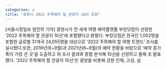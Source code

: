 ```yaml
---
categories: a
title: "광양시 2022 주목해야 할 관광지 10선 포함"
---
```

[서울시정일보 염진학 기자] 광양시가 전 세계 여행 예약플랫폼 부킹닷컴이 선정한 ‘2022 주목해야 할 관광지 10선’에 포함됐다고 밝혔다. 부킹닷컴은 한국인 1,002명을 포함한 글로벌 31개국 24,055명을 대상으로 ‘2022 주목해야 할 여행 트렌드’ 조사를 실시했다.또한, 2019년(6~9월)과 2021년(6~9월)의 예약 현황을 바탕으로 ‘예약 증가 폭이 가장 큰 곳’을 도출하고 위 조사 결과와 종합 분석해 10선을 선정하고 올해 초 발표했다. ‘2022 주목해야 할 관광지 10선’은 광양을 비롯해 강원 인제, 고성, 삼